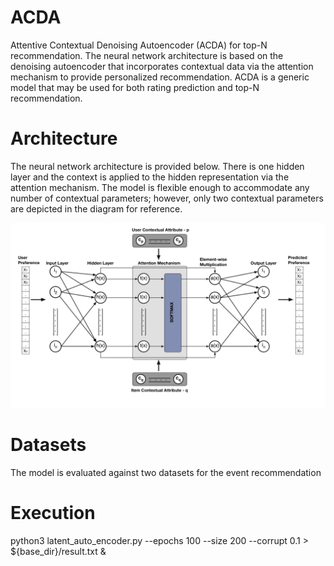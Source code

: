 # ACDA
Attentive Contextual Denoising Autoencoder (ACDA) for top-N recommendation. The neural network architecture is based on the denoising autoencoder that incorporates contextual data via the attention mechanism to provide personalized recommendation. 
ACDA is a generic model that may be used for both rating prediction and top-N recommendation.

# Architecture

The neural network architecture is provided below. There is one hidden layer and the context is applied to the hidden representation via the attention mechanism.
The model is flexible enough to accommodate any number of contextual parameters; however, only two contextual parameters are depicted in the diagram for reference.

![ACDA Architecture](./acda-model.png) 

# Datasets
The model is evaluated against two datasets for the event recommendation 



# Execution
python3 latent_auto_encoder.py --epochs 100 --size 200 --corrupt 0.1 > ${base_dir}/result.txt &
